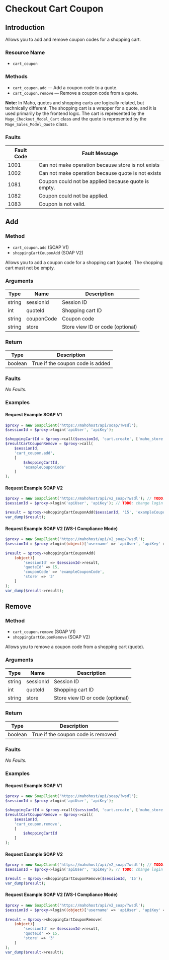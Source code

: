 # Checkout Cart Coupon

## Introduction

Allows you to add and remove coupon codes for a shopping cart.

<h3>Resource Name</h3>

- `cart_coupon`

<h3>Methods</h3>

- `cart_coupon.add` — Add a coupon code to a quote.
- `cart_coupon.remove` — Remove a coupon code from a quote.

**Note:** In Maho, quotes and shopping carts are logically related, but technically different.
The shopping cart is a wrapper for a quote, and it is used primarily by the frontend logic.
The cart is represented by the `Mage_Checkout_Model_Cart` class
and the quote is represented by the `Mage_Sales_Model_Quote` class.

<h3>Faults</h3>

| Fault Code | Fault Message                                       |
|------------|-----------------------------------------------------|
| 1001       | Can not make operation because store is not exists  |
| 1002       | Can not make operation because quote is not exists  |
| 1081       | Coupon could not be applied because quote is empty. |
| 1082       | Coupon could not be applied.                        |
| 1083       | Coupon is not valid.                                |

## Add

<h3>Method</h3>

- `cart_coupon.add` (SOAP V1)
- `shoppingCartCouponAdd` (SOAP V2)

Allows you to add a coupon code for a shopping cart (quote). The shopping cart must not be empty.

<h3>Arguments</h3>

| Type   | Name       | Description                      |
|--------|------------|----------------------------------|
| string | sessionId  | Session ID                       |
| int    | quoteId    | Shopping cart ID                 |
| string | couponCode | Coupon code                      |
| string | store      | Store view ID or code (optional) |

<h3>Return</h3>

| Type    | Description                      |
|---------|----------------------------------|
| boolean | True if the coupon code is added |

<h3>Faults</h3>

_No Faults._

<h3>Examples</h3>

<h4>Request Example SOAP V1</h4>

```php
$proxy = new SoapClient('https://mahohost/api/soap/?wsdl');
$sessionId = $proxy->login('apiUser', 'apiKey');

$shoppingCartId = $proxy->call($sessionId, 'cart.create', ['maho_store']);
$resultCartCouponRemove = $proxy->call(
	$sessionId,
	'cart_coupon.add',
	[
		$shoppingCartId,
		'exampleCouponCode'
	]
);
```

<h4>Request Example SOAP V2</h4>

```php
$proxy = new SoapClient('https://mahohost/api/v2_soap/?wsdl'); // TODO: change url
$sessionId = $proxy->login('apiUser', 'apiKey'); // TODO: change login and pwd if necessary

$result = $proxy->shoppingCartCouponAdd($sessionId, '15', 'exampleCouponCode');
var_dump($result);
```

<h4>Request Example SOAP V2 (WS-I Compliance Mode)</h4>

```php
$proxy = new SoapClient('https://mahohost/api/v2_soap/?wsdl'); 
$sessionId = $proxy->login((object)['username' => 'apiUser', 'apiKey' => 'apiKey']); 
 
$result = $proxy->shoppingCartCouponAdd(
    (object)[
        'sessionId' => $sessionId->result,
        'quoteId' => 15,
        'couponCode' => 'exampleCouponCode',
        'store' => '3'
    ]
);   
var_dump($result->result);
```

## Remove

<h3>Method</h3>

- `cart_coupon.remove` (SOAP V1)
- `shoppingCartCouponRemove` (SOAP V2)

Allows you to remove a coupon code from a shopping cart (quote).

<h3>Arguments</h3>

| Type   | Name      | Description                      |
|--------|-----------|----------------------------------|
| string | sessionId | Session ID                       |
| int    | quoteId   | Shopping cart ID                 |
| string | store     | Store view ID or code (optional) |

<h3>Return</h3>

| Type    | Description                        |
|---------|------------------------------------|
| boolean | True if the coupon code is removed |

<h3>Faults</h3>

_No Faults._

<h3>Examples</h3>

<h4>Request Example SOAP V1</h4>

```php
$proxy = new SoapClient('https://mahohost/api/soap/?wsdl');
$sessionId = $proxy->login('apiUser', 'apiKey');

$shoppingCartId = $proxy->call($sessionId, 'cart.create', ['maho_store']);
$resultCartCouponRemove = $proxy->call(
	$sessionId,
	'cart_coupon.remove',
	[
		$shoppingCartId
	]
);
```

<h4>Request Example SOAP V2</h4>

```php
$proxy = new SoapClient('https://mahohost/api/v2_soap/?wsdl'); // TODO: change url
$sessionId = $proxy->login('apiUser', 'apiKey'); // TODO: change login and pwd if necessary

$result = $proxy->shoppingCartCouponRemove($sessionId, '15');
var_dump($result);
```

<h4>Request Example SOAP V2 (WS-I Compliance Mode)</h4>

```php
$proxy = new SoapClient('https://mahohost/api/v2_soap/?wsdl'); 
$sessionId = $proxy->login((object)['username' => 'apiUser', 'apiKey' => 'apiKey']); 
 
$result = $proxy->shoppingCartCouponRemove(
    (object)[
        'sessionId' => $sessionId->result,
        'quoteId' => 15,
        'store' => '3'
    ]
);   
var_dump($result->result);
```

